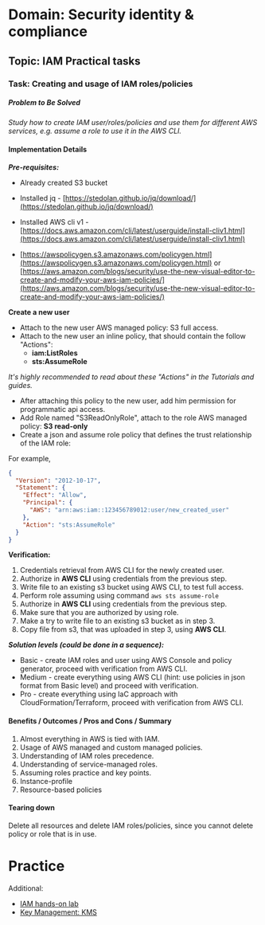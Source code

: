 # Domain: Security identity & compliance

## Topic: IAM Practical tasks

### Task: Creating and usage of IAM roles/policies

##### Problem to Be Solved
*Study how to create IAM user/roles/policies and use them for different AWS services, e.g. assume a role to use it in the AWS CLI.*

#### Implementation Details
***Pre-requisites:***

- Already created S3 bucket

- Installed jq - [https://stedolan.github.io/jq/download/](https://stedolan.github.io/jq/download/)

- Installed AWS cli v1 - [https://docs.aws.amazon.com/cli/latest/userguide/install-cliv1.html](https://docs.aws.amazon.com/cli/latest/userguide/install-cliv1.html)

- [https://awspolicygen.s3.amazonaws.com/policygen.html](https://awspolicygen.s3.amazonaws.com/policygen.html) or [https://aws.amazon.com/blogs/security/use-the-new-visual-editor-to-create-and-modify-your-aws-iam-policies/](https://aws.amazon.com/blogs/security/use-the-new-visual-editor-to-create-and-modify-your-aws-iam-policies/)

**Create a new user**
- Attach to the new user AWS managed policy: S3 full access.
- Attach to the new user an inline policy, that should contain the follow "Actions":
  - **iam:ListRoles**
  - **sts:AssumeRole**

_It's highly recommended to read about these "Actions" in the Tutorials and guides._

- After attaching this policy to the new user, add him permission for programmatic api access.
- Add Role named "S3ReadOnlyRole", attach to the role AWS managed policy: **S3 read-only**
- Create a json and assume role policy that defines the trust relationship of the IAM role:

For example,
``` json
{ 
  "Version": "2012-10-17", 
  "Statement": { 
    "Effect": "Allow", 
    "Principal": { 
      "AWS": "arn:aws:iam::123456789012:user/new_created_user" 
    }, 
    "Action": "sts:AssumeRole" 
  } 
}
```

**Verification:**

1. Credentials retrieval from AWS CLI for the newly created user.
2. Authorize in **AWS CLI** using credentials from the previous step.
3. Write file to an existing s3 bucket using AWS CLI, to test full access.
4. Perform role assuming using command `aws sts assume-role`
5. Authorize in **AWS CLI** using credentials from the previous step.
6. Make sure that you are authorized by using role.
7. Make a try to write file to an existing s3 bucket as in step 3.
8. Copy file from s3, that was uploaded in step 3, using **AWS CLI**.

***Solution levels (could be done in a sequence):***

- Basic - create IAM roles and user using AWS Console and policy generator, proceed with verification from AWS CLI.
- Medium - create everything using AWS CLI (hint: use policies in json format from Basic level) and proceed with verification.
- Pro - create everything using IaC approach with CloudFormation/Terraform, proceed with verification from AWS CLI.

#### Benefits / Outcomes / Pros and Cons / Summary

1. Almost everything in AWS is tied with IAM.
2. Usage of AWS managed and custom managed policies.
3. Understanding of IAM roles precedence.
4. Understanding of service-managed roles.
5. Assuming roles practice and key points.
6. Instance-profile
7. Resource-based policies

#### Tearing down

Delete all resources and delete IAM roles/policies, since you cannot delete policy or role that is in use.


# Practice

Additional:
- [IAM hands-on lab](https://general-immersionday-tmp.workshop.aws/en/iam.html)
- [Key Management: KMS](https://encryption-ws.workshop.aws/keymanagement-kms.html)
